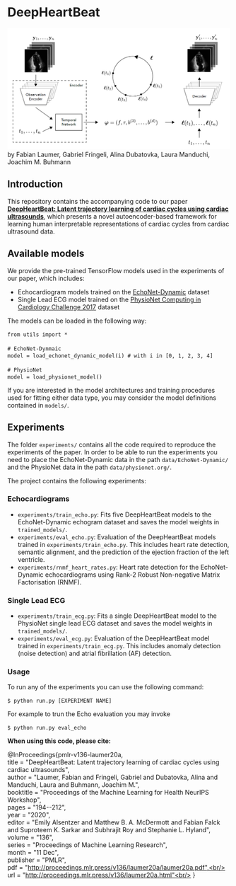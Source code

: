 # DeepHeartBeat
![The deep heart beat model architecture](deepheartbeat.png)
by Fabian Laumer, Gabriel Fringeli, Alina Dubatovka, Laura Manduchi, Joachim M. Buhmann

## Introduction
This repository contains the accompanying code to our paper [__DeepHeartBeat: Latent trajectory learning of cardiac cycles using cardiac ultrasounds__](http://proceedings.mlr.press/v136/laumer20a.html), which presents a novel autoencoder-based framework for learning human interpretable representations of cardiac cycles from cardiac ultrasound data.

## Available models

We provide the pre-trained TensorFlow models used in the experiments of our paper, which includes:
- Echocardiogram models trained on the [EchoNet-Dynamic](https://echonet.github.io/dynamic/) dataset
- Single Lead ECG model trained on the [PhysioNet Computing in Cardiology Challenge 2017](https://physionet.org/content/challenge-2017/1.0.0/) dataset

The models can be loaded in the following way:

```
from utils import *

# EchoNet-Dynmaic
model = load_echonet_dynamic_model(i) # with i in [0, 1, 2, 3, 4]

# PhysioNet
model = load_physionet_model()
```

If you are interested in the model architectures and training procedures used for fitting either data type, you may consider the model definitions contained in `models/`.

## Experiments

The folder `experiments/` contains all the code required to reproduce the experiments of the paper. In order to be able to run the experiments you need to place the EchoNet-Dynamic data in the path `data/EchoNet-Dynamic/` and the PhysioNet data in the path `data/physionet.org/`.

The project contains the following experiments:

### Echocardiograms

- `experiments/train_echo.py`: Fits five DeepHeartBeat models to the EchoNet-Dynamic echogram dataset and saves the model weights in `trained_models/`.
- `experiments/eval_echo.py`: Evaluation of the DeepHeartBeat models trained in `experiments/train_echo.py`. This includes heart rate detection, semantic alignment, and the prediction of the ejection fraction of the left ventricle.
- `experiments/rnmf_heart_rates.py`: Heart rate detection for the EchoNet-Dynamic echocardiograms using Rank-2 Robust Non-negative Matrix Factorisation (RNMF).

### Single Lead ECG

- `experiments/train_ecg.py`: Fits a single DeepHeartBeat model to the PhysioNet single lead ECG dataset and saves the model weights in `trained_models/`.
- `experiments/eval_ecg.py`: Evaluation of the DeepHeartBeat model trained in `experiments/train_ecg.py`. This includes anomaly detection (noise detection) and atrial fibrillation (AF) detection.

### Usage

To run any of the experiments you can use the following command:
```
$ python run.py [EXPERIMENT NAME]
```
For example to trun the Echo evaluation you may invoke
```
$ python run.py eval_echo
```


__When using this code, please cite:__

@InProceedings{pmlr-v136-laumer20a,<br/>
  title = 	 "DeepHeartBeat: Latent trajectory learning of cardiac cycles using cardiac ultrasounds",<br/>
  author =       "Laumer, Fabian and Fringeli, Gabriel and Dubatovka, Alina and Manduchi, Laura and Buhmann, Joachim M.",<br/>
  booktitle = 	 "Proceedings of the Machine Learning for Health NeurIPS Workshop",<br/>
  pages = 	 "194--212",<br/>
  year = 	 "2020",<br/>
  editor = 	 "Emily Alsentzer and Matthew B. A. McDermott and Fabian Falck and Suproteem K. Sarkar and Subhrajit Roy and Stephanie L. Hyland",<br/>
  volume = 	 "136",<br/>
  series = 	 "Proceedings of Machine Learning Research",<br/>
  month = 	 "11 Dec",<br/>
  publisher =    "PMLR",<br/>
  pdf = 	 "http://proceedings.mlr.press/v136/laumer20a/laumer20a.pdf",<br/>
  url = 	 "http://proceedings.mlr.press/v136/laumer20a.html"<br/>
}

